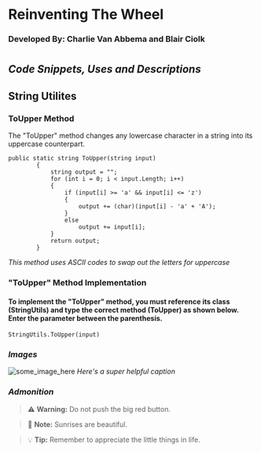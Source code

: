 # Reinventing The Wheel
### Developed By: Charlie Van Abbema and Blair Ciolk
#

## ***Code Snippets, Uses and Descriptions***

## String Utilites
### ToUpper Method

The "ToUpper" method changes any lowercase character in a string into its uppercase counterpart.

``` Csharp
public static string ToUpper(string input)
        {
            string output = "";
            for (int i = 0; i < input.Length; i++)
            {
                if (input[i] >= 'a' && input[i] <= 'z')
                {
                    output += (char)(input[i] - 'a' + 'A');
                }
                else
                    output += input[i];
            }
            return output;
        }
``` 
*This method uses ASCII codes to swap out the letters for uppercase*


### "ToUpper" Method Implementation
#### To implement the "ToUpper" method, you must reference its class (StringUtils) and type the correct method (ToUpper) as shown below. Enter the parameter between the parenthesis.
``` Csharp
StringUtils.ToUpper(input)
```

### ***Images***
![some_image_here](some_filepath_here)
*Here's a super helpful caption*

### ***Admonition***
> :warning: **Warning:** Do not push the big red button.

> :memo: **Note:** Sunrises are beautiful.

> :bulb: **Tip:** Remember to appreciate the little things in life.